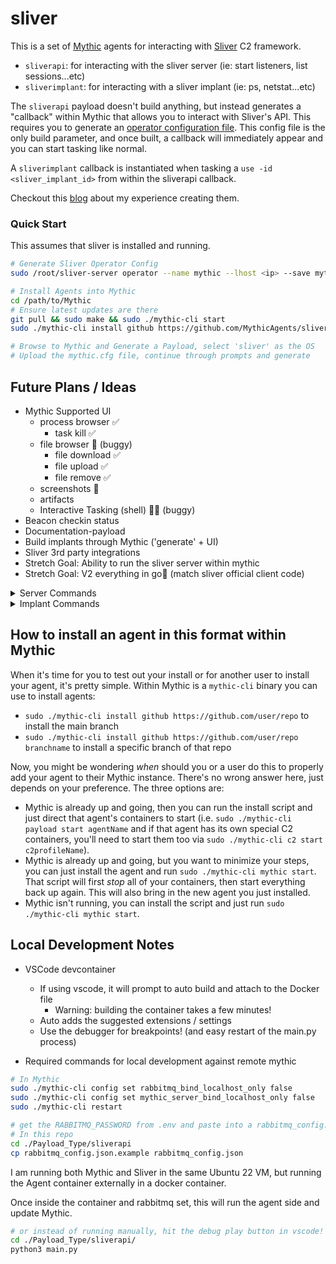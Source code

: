 # sliver

This is a set of [Mythic](https://docs.mythic-c2.net/) agents for interacting with [Sliver](https://sliver.sh/) C2 framework.

- `sliverapi`: for interacting with the sliver server (ie: start listeners, list sessions...etc)
- `sliverimplant`: for interacting with a sliver implant (ie: ps, netstat...etc)

The `sliverapi` payload doesn't build anything, but instead generates a "callback" within Mythic that allows you to interact with Sliver's API. This requires you to generate an [operator configuration file](https://sliver.sh/docs?name=Multi-player+Mode). This config file is the only build parameter, and once built, a callback will immediately appear and you can start tasking like normal.

A `sliverimplant` callback is instantiated when tasking a `use -id <sliver_implant_id>` from within the sliverapi callback.

Checkout this [blog](./blog/blog.md) about my experience creating them.

### Quick Start

This assumes that sliver is installed and running.

```sh
# Generate Sliver Operator Config
sudo /root/sliver-server operator --name mythic --lhost <ip> --save mythic.cfg && sudo chown $USER:$USER mythic.cfg

# Install Agents into Mythic
cd /path/to/Mythic
# Ensure latest updates are there
git pull && sudo make && sudo ./mythic-cli start
sudo ./mythic-cli install github https://github.com/MythicAgents/sliver

# Browse to Mythic and Generate a Payload, select 'sliver' as the OS
# Upload the mythic.cfg file, continue through prompts and generate
```

## Future Plans / Ideas

- Mythic Supported UI
  - process browser ✅
    - task kill ✅
  - file browser 🐞 (buggy)
    - file download ✅
    - file upload ✅
    - file remove ✅
  - screenshots 🐞
  - artifacts
  - Interactive Tasking (shell) 🚧🐞 (buggy)
- Beacon checkin status
- Documentation-payload
- Build implants through Mythic ('generate' + UI)
- Sliver 3rd party integrations
- Stretch Goal: Ability to run the sliver server within mythic
- Stretch Goal: V2 everything in go💙 (match sliver official client code)

<details>
  <summary>Server Commands</summary>

    - clear
    - exit
    - help
    - monitor
    - wg-config
    - wg-portfwd
    - wg-socks
    - aliases
    - armory
    - background
    - beacons✅
    - builders
    - canaries
    - cursed
    - dns
    - env
    - generate
    - hosts
    - http
    - https
    - implants✅
    - jobs✅
    - licenses
    - loot
    - mtls✅
    - prelude-operator
    - profiles✅
    - reaction
    - regenerate
    - sessions✅
    - settings
    - stage-listener
    - tasks
    - update
    - use✅
    - version
    - websites
    - wg
    - operators

</details>

<details>
  <summary>Implant Commands</summary>

    - cat✅
    - cd✅
    - chmod
    - chown
    - chtimes
    - close
    - download✅
    - execute✅
    - execute-shellcode
    - extensions
    - getgid✅
    - getpid✅
    - getuid✅
    - ifconfig✅
    - info✅
    - interactive
    - kill
    - ls✅
    - memfiles
    - mkdir✅
    - msf
    - msf-inject
    - mv
    - netstat✅
    - ping✅ (session only)
    - pivots
    - portfwd
    - procdump
    - ps✅
    - pwd✅
    - reconfig (beacon only)
    - rename
    - rm✅
    - rportfwd
    - screenshot✅
    - shell✅ (session only)
    - shikata-ga-nai
    - sideload
    - socks5
    - ssh
    - tasks (beacon only)
    - terminate✅
    - upload✅
    - whoami✅

</details>

## How to install an agent in this format within Mythic

When it's time for you to test out your install or for another user to install your agent, it's pretty simple. Within Mythic is a `mythic-cli` binary you can use to install agents:

- `sudo ./mythic-cli install github https://github.com/user/repo` to install the main branch
- `sudo ./mythic-cli install github https://github.com/user/repo branchname` to install a specific branch of that repo

Now, you might be wondering _when_ should you or a user do this to properly add your agent to their Mythic instance. There's no wrong answer here, just depends on your preference. The three options are:

- Mythic is already up and going, then you can run the install script and just direct that agent's containers to start (i.e. `sudo ./mythic-cli payload start agentName` and if that agent has its own special C2 containers, you'll need to start them too via `sudo ./mythic-cli c2 start c2profileName`).
- Mythic is already up and going, but you want to minimize your steps, you can just install the agent and run `sudo ./mythic-cli mythic start`. That script will first _stop_ all of your containers, then start everything back up again. This will also bring in the new agent you just installed.
- Mythic isn't running, you can install the script and just run `sudo ./mythic-cli mythic start`.

## Local Development Notes

- VSCode devcontainer
  - If using vscode, it will prompt to auto build and attach to the Docker file
    - Warning: building the container takes a few minutes!
  - Auto adds the suggested extensions / settings
  - Use the debugger for breakpoints! (and easy restart of the main.py process)

- Required commands for local development against remote mythic

```bash
# In Mythic
sudo ./mythic-cli config set rabbitmq_bind_localhost_only false
sudo ./mythic-cli config set mythic_server_bind_localhost_only false
sudo ./mythic-cli restart

# get the RABBITMQ_PASSWORD from .env and paste into a rabbitmq_config.json
# In this repo
cd ./Payload_Type/sliverapi
cp rabbitmq_config.json.example rabbitmq_config.json
```

I am running both Mythic and Sliver in the same Ubuntu 22 VM, but running the Agent container externally in a docker container.

Once inside the container and rabbitmq set, this will run the agent side and update Mythic.

```bash
# or instead of running manually, hit the debug play button in vscode!
cd ./Payload_Type/sliverapi/
python3 main.py
```
